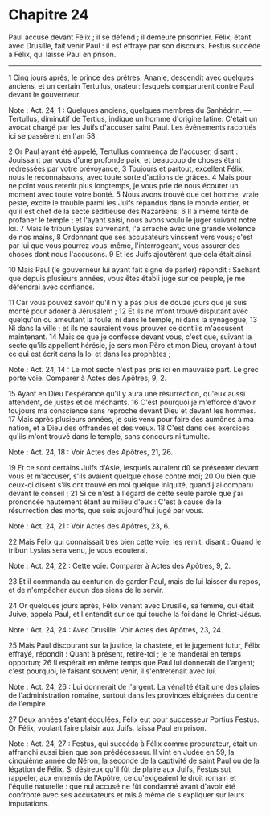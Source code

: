 # Chapitre 24

Paul accusé devant Félix ; il se défend ; il demeure prisonnier.
Félix, étant avec Drusille, fait venir Paul : il est effrayé par son discours.
Festus succède à Félix, qui laisse Paul en prison.

***

1 Cinq jours après, le prince des prêtres, Ananie, descendit avec quelques anciens, et un certain Tertullus, orateur: lesquels comparurent contre Paul devant le gouverneur.

<span class="bible-note">Note : </span> Act. 24, 1 : Quelques anciens, quelques membres du Sanhédrin. ― Tertullus, diminutif de Tertius, indique un homme d'origine latine. C'était un avocat chargé par les Juifs d'accuser saint Paul. Les événements racontés ici se passèrent en l'an 58.

2 Or Paul ayant été appelé, Tertullus commença de l'accuser, disant : Jouissant par vous d'une profonde paix, et beaucoup de choses étant redressées par votre prévoyance, 3 Toujours et partout, excellent Félix, nous le reconnaissons, avec toute sorte d'actions de grâces. 4 Mais pour ne point vous retenir plus longtemps, je vous prie de nous écouter un moment avec toute votre bonté. 5 Nous avons trouvé que cet homme, vraie peste, excite le trouble parmi les Juifs répandus dans le monde entier, et qu'il est chef de la secte séditieuse des Nazaréens; 6 Il a même tenté de profaner le temple ; et l'ayant saisi, nous avons voulu le juger suivant notre loi. 7 Mais le tribun Lysias survenant, l'a arraché avec une grande violence de nos mains, 8 Ordonnant que ses accusateurs vinssent vers vous; c'est par lui que vous pourrez vous-même, l'interrogeant, vous assurer des choses dont nous l'accusons. 9 Et les Juifs ajoutèrent que cela était ainsi.


10 Mais Paul (le gouverneur lui ayant fait signe de parler) répondit : Sachant que depuis plusieurs années, vous êtes établi juge sur ce peuple, je me défendrai avec confiance.


11 Car vous pouvez savoir qu'il n'y a pas plus de douze jours que je suis monté pour adorer à Jérusalem ; 12 Et ils ne m'ont trouvé disputant avec quelqu'un ou ameutant la foule, ni dans le temple, ni dans la synagogue, 13 Ni dans la ville ; et ils ne sauraient vous prouver ce dont ils m'accusent maintenant. 14 Mais ce que je confesse devant vous, c'est que, suivant la secte qu'ils appellent hérésie, je sers mon Père et mon Dieu, croyant à tout ce qui est écrit dans la loi et dans les prophètes ;

<span class="bible-note">Note : </span> Act. 24, 14 : Le mot secte n'est pas pris ici en mauvaise part. Le grec porte voie. Comparer à Actes des Apôtres, 9, 2.

15 Ayant en Dieu l'espérance qu'il y aura une résurrection, qu'eux aussi attendent, de justes et de méchants. 16 C'est pourquoi je m'efforce d'avoir toujours ma conscience sans reproche devant Dieu et devant les hommes. 17 Mais après plusieurs années, je suis venu pour faire des aumônes à ma nation, et à Dieu des offrandes et des vœux. 18 C'est dans ces exercices qu'ils m'ont trouvé dans le temple, sans concours ni tumulte.

<span class="bible-note">Note : </span> Act. 24, 18 : Voir Actes des Apôtres, 21, 26.

19 Et ce sont certains Juifs d'Asie, lesquels auraient dû se présenter devant vous et m'accuser, s'ils avaient quelque chose contre moi; 20 Ou bien que ceux-ci disent s'ils ont trouvé en moi quelque iniquité, quand j'ai comparu devant le conseil ; 21 Si ce n'est à l'égard de cette seule parole que j'ai prononcée hautement étant au milieu d'eux : C'est à cause de la résurrection des morts, que suis aujourd'hui jugé par vous.

<span class="bible-note">Note : </span> Act. 24, 21 : Voir Actes des Apôtres, 23, 6.


22 Mais Félix qui connaissait très bien cette voie, les remit, disant : Quand le tribun Lysias sera venu, je vous écouterai.

<span class="bible-note">Note : </span> Act. 24, 22 : Cette voie. Comparer à Actes des Apôtres, 9, 2.

23 Et il commanda au centurion de garder Paul, mais de lui laisser du repos, et de n'empêcher aucun des siens de le servir.


24 Or quelques jours après, Félix venant avec Drusille, sa femme, qui était Juive, appela Paul, et l'entendit sur ce qui touche la foi dans le Christ-Jésus.

<span class="bible-note">Note : </span> Act. 24, 24 : Avec Drusille. Voir Actes des Apôtres, 23, 24.

25 Mais Paul discourant sur la justice, la chasteté, et le jugement futur, Félix effrayé, répondit : Quant à présent, retire-toi ; je te manderai en temps opportun; 26 Il espérait en même temps que Paul lui donnerait de l'argent; c'est pourquoi, le faisant souvent venir, il s'entretenait avec lui.

<span class="bible-note">Note : </span> Act. 24, 26 : Lui donnerait de l'argent. La vénalité était une des plaies de l'administration romaine, surtout dans les provinces éloignées du centre de l'empire.


27 Deux années s'étant écoulées, Félix eut pour successeur Portius Festus. Or Félix, voulant faire plaisir aux Juifs, laissa Paul en prison.

<span class="bible-note">Note : </span> Act. 24, 27 : Festus, qui succéda à Félix comme procurateur, était un affranchi aussi bien que son prédécesseur. Il vint en Judée en 59, la cinquième année de Néron, la seconde de la captivité de saint Paul ou de la légation de Félix. Si désireux qu'il fût de plaire aux Juifs, Festus sut rappeler, aux ennemis de l'Apôtre, ce qu'exigeaient le droit romain et l'équité naturelle : que nul accusé ne fût condamné avant d'avoir été confronté avec ses accusateurs et mis à même de s'expliquer sur leurs imputations.

